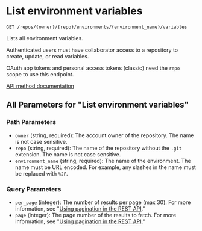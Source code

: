# List environment variables

`GET /repos/{owner}/{repo}/environments/{environment_name}/variables`

Lists all environment variables.

Authenticated users must have collaborator access to a repository to create, update, or read variables.

OAuth app tokens and personal access tokens (classic) need the `repo` scope to use this endpoint.

[API method documentation](https://docs.github.com/rest/actions/variables#list-environment-variables)

## All Parameters for "List environment variables"

### Path Parameters

- `owner` (string, required): The account owner of the repository. The name is not case sensitive.
- `repo` (string, required): The name of the repository without the `.git` extension. The name is not case sensitive.
- `environment_name` (string, required): The name of the environment. The name must be URL encoded. For example, any slashes in the name must be replaced with `%2F`.
### Query Parameters

- `per_page` (integer): The number of results per page (max 30). For more information, see "[Using pagination in the REST API](https://docs.github.com/rest/using-the-rest-api/using-pagination-in-the-rest-api)."
- `page` (integer): The page number of the results to fetch. For more information, see "[Using pagination in the REST API](https://docs.github.com/rest/using-the-rest-api/using-pagination-in-the-rest-api)."
